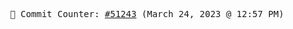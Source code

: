 <p align="center">
    <samp>
        📮 Commit Counter: <a href="https://github.com/Javascript-void0/Javascript-void0/commits/main">#51243</a> (March 24, 2023 @ 12:57 PM)
    </samp>
</p>